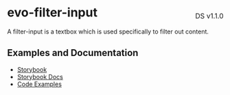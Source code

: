 <h1 style='display: flex; justify-content: space-between; align-items: center;'>
    <span>
        evo-filter-input
    </span>
    <span style='font-weight: normal; font-size: medium; margin-bottom: -15px;'>
        DS v1.1.0
    </span>
</h1>

A filter-input is a textbox which is used specifically to filter out content.

## Examples and Documentation

- [Storybook](https://ebay.github.io/evo-web/?path=/story/form-input-evo-filter-input)
- [Storybook Docs](https://ebay.github.io/evo-web/?path=/docs/form-input-evo-filter-input)
- [Code Examples](https://github.com/eBay/evo-web/tree/master/packages/ebayui-core/src/components/evo-filter-input/examples)

